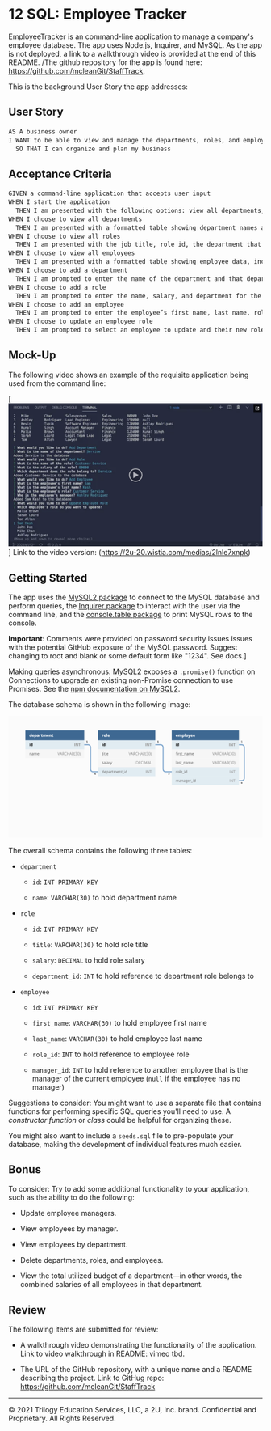 # 12 SQL: Employee Tracker

EmployeeTracker is an command-line application to manage a company's employee database. The app uses Node.js, Inquirer, and MySQL. As the app is not deployed, a link to a walkthrough video is provided at the end of this README. /The github repository for the app is found here: https://github.com/mcleanGit/StaffTrack.

This is the background User Story the app addresses:

## User Story

```md
AS A business owner
I WANT to be able to view and manage the departments, roles, and employees in my company
  SO THAT I can organize and plan my business
```

## Acceptance Criteria

```md
GIVEN a command-line application that accepts user input
WHEN I start the application
  THEN I am presented with the following options: view all departments, view all roles, view all employees, add a department, add a role, add an employee, and update an employee role
WHEN I choose to view all departments
  THEN I am presented with a formatted table showing department names and department ids
WHEN I choose to view all roles
  THEN I am presented with the job title, role id, the department that role belongs to, and the salary for that role
WHEN I choose to view all employees
  THEN I am presented with a formatted table showing employee data, including employee ids, first names, last names, job titles, departments, salaries, and managers that the employees report to
WHEN I choose to add a department
  THEN I am prompted to enter the name of the department and that department is added to the database
WHEN I choose to add a role
  THEN I am prompted to enter the name, salary, and department for the role and that role is added to the database
WHEN I choose to add an employee
  THEN I am prompted to enter the employee’s first name, last name, role, and manager, and that employee is added to the database
WHEN I choose to update an employee role
  THEN I am prompted to select an employee to update and their new role and this information is updated in the database
```

## Mock-Up

The following video shows an example of the requisite application being used from the command line:

[![A video thumbnail shows the command-line employee management application with a play button overlaying the view.](./Assets/12-sql-homework-video-thumbnail.png)]
Link to the video version: (https://2u-20.wistia.com/medias/2lnle7xnpk)

## Getting Started

The app uses the [MySQL2 package](https://www.npmjs.com/package/mysql2) to connect to the MySQL database and perform queries, the [Inquirer package](https://www.npmjs.com/package/inquirer) to interact with the user via the command line, and the [console.table package](https://www.npmjs.com/package/console.table) to print MySQL rows to the console.

**Important**: Comments were provided on password security issues issues with the potential GitHub exposure of the MySQL password. Suggest changing to root and blank or some default form like "1234". See docs.]

Making queries asynchronous: MySQL2 exposes a `.promise()` function on Connections to upgrade an existing non-Promise connection to use Promises. See the [npm documentation on MySQL2](https://www.npmjs.com/package/mysql2).

The database schema is shown in the following image:

![Database schema includes tables labeled “employee,” role,” and “department.”](./Assets/12-sql-homework-demo-01.png)

The overall schema contains the following three tables:

* `department`

  * `id`: `INT PRIMARY KEY`

  * `name`: `VARCHAR(30)` to hold department name

* `role`

  * `id`: `INT PRIMARY KEY`

  * `title`: `VARCHAR(30)` to hold role title

  * `salary`: `DECIMAL` to hold role salary

  * `department_id`: `INT` to hold reference to department role belongs to

* `employee`

  * `id`: `INT PRIMARY KEY`

  * `first_name`: `VARCHAR(30)` to hold employee first name

  * `last_name`: `VARCHAR(30)` to hold employee last name

  * `role_id`: `INT` to hold reference to employee role

  * `manager_id`: `INT` to hold reference to another employee that is the manager of the current employee (`null` if the employee has no manager)

Suggestions to consider: 
You might want to use a separate file that contains functions for performing specific SQL queries you'll need to use. A *constructor function* or *class* could be helpful for organizing these. 

You might also want to include a `seeds.sql` file to pre-populate your database, making the development of individual features much easier.

## Bonus

To consider: Try to add some additional functionality to your application, such as the ability to do the following:

* Update employee managers.

* View employees by manager.

* View employees by department.

* Delete departments, roles, and employees.

* View the total utilized budget of a department&mdash;in other words, the combined salaries of all employees in that department.

## Review

The following items are submitted for review:

* A walkthrough video demonstrating the functionality of the application.
  Link to video walkthrough in README:
  vimeo tbd.

* The URL of the GitHub repository, with a unique name and a README describing the project.
  Link to GitHug repo:  
  https://github.com/mcleanGit/StaffTrack


- - -
© 2021 Trilogy Education Services, LLC, a 2U, Inc. brand. Confidential and Proprietary. All Rights Reserved.
